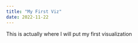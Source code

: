 ```yaml
---
title: "My First Viz"
date: 2022-11-22
---
```


This is actually where I will put my first visualization
